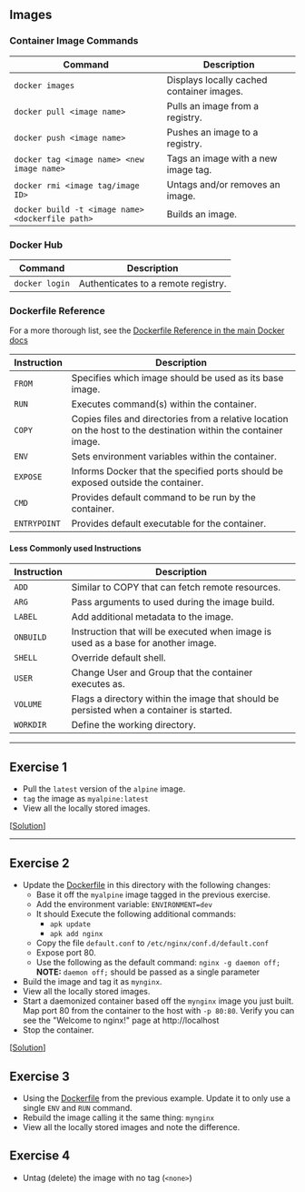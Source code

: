## Images

### Container Image Commands

| Command                                          | Description                               |
|--------------------------------------------------|-------------------------------------------|
| `docker images`                                  | Displays locally cached container images. |
| `docker pull <image name>`                       | Pulls an image from a registry.           |
| `docker push <image name>`                       | Pushes an image to a registry.            |
| `docker tag <image name> <new image name>`       | Tags an image with a new image tag.       |
| `docker rmi <image tag/image ID>`                | Untags and/or removes an image.           |
| `docker build -t <image name> <dockerfile path>` | Builds an image.                          |

### Docker Hub

| Command        | Description                         |
|----------------|-------------------------------------|
| `docker login` | Authenticates to a remote registry. |

### Dockerfile Reference

For a more thorough list, see the [Dockerfile Reference in the main Docker docs][dockerfile]

| Instruction  | Description                                                                                                      |
|--------------|------------------------------------------------------------------------------------------------------------------|
| `FROM`       | Specifies which image should be used as its base image.                                                          |
| `RUN`        | Executes command(s) within the container.                                                                        |
| `COPY`       | Copies files and directories from a relative location on the host to the destination within the container image. |
| `ENV`        | Sets environment variables within the container.                                                                 |
| `EXPOSE`     | Informs Docker that the specified ports should be exposed outside the container.                                 |
| `CMD`        | Provides default command to be run by the container.                                                             |
| `ENTRYPOINT` | Provides default executable for the container.                                                                   |

#### Less Commonly used Instructions

| Instruction | Description                                                                              |
|-------------|------------------------------------------------------------------------------------------|
| `ADD`       | Similar to COPY that can fetch remote resources.                                         |
| `ARG`       | Pass arguments to used during the image build.                                           |
| `LABEL`     | Add additional metadata to the image.                                                    |
| `ONBUILD`   | Instruction that will be executed when image is used as a base for another image.        |
| `SHELL`     | Override default shell.                                                                  |
| `USER`      | Change User and Group that the container executes as.                                    |
| `VOLUME`    | Flags a directory within the image that should be persisted when a container is started. |
| `WORKDIR`   | Define the working directory.                                                            |

---

## Exercise 1

- Pull the `latest` version of the `alpine` image.
- `tag` the image as `myalpine:latest`
- View all the locally stored images.

[[Solution](./solutions.md#exercise-1)]

---

## Exercise 2

- Update the [Dockerfile] in this directory with the following changes:
  - Base it off the `myalpine` image tagged in the previous exercise.
  - Add the environment variable: `ENVIRONMENT=dev`
  - It should Execute the following additional commands:
    - `apk update`
    - `apk add nginx`
  - Copy the file `default.conf` to `/etc/nginx/conf.d/default.conf`
  - Expose port 80.
  - Use the following as the default command: `nginx -g daemon off;`
    **NOTE:** `daemon off;` should be passed as a single parameter
- Build the image and tag it as `mynginx`.
- View all the locally stored images.
- Start a daemonized container based off the `mynginx` image you just built.
  Map port 80 from the container to the host with `-p 80:80`. Verify you can
  see the "Welcome to nginx!" page at http://localhost
- Stop the container.


[[Solution](./solutions.md#exercise-2)]


## Exercise 3

- Using the [Dockerfile] from the previous example. Update it to only use a
  single `ENV` and `RUN` command.
- Rebuild the image calling it the same thing: `mynginx`
- View all the locally stored images and note the difference.

## Exercise 4

- Untag (delete) the image with no tag (`<none>`)

[dockerfile]: ./Dockerfile
